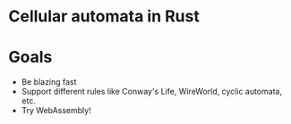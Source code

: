 Cellular automata in Rust
==========================


# Goals

 - Be blazing fast
 - Support different rules like Conway's Life, WireWorld, cyclic automata, etc.
 - Try WebAssembly!

